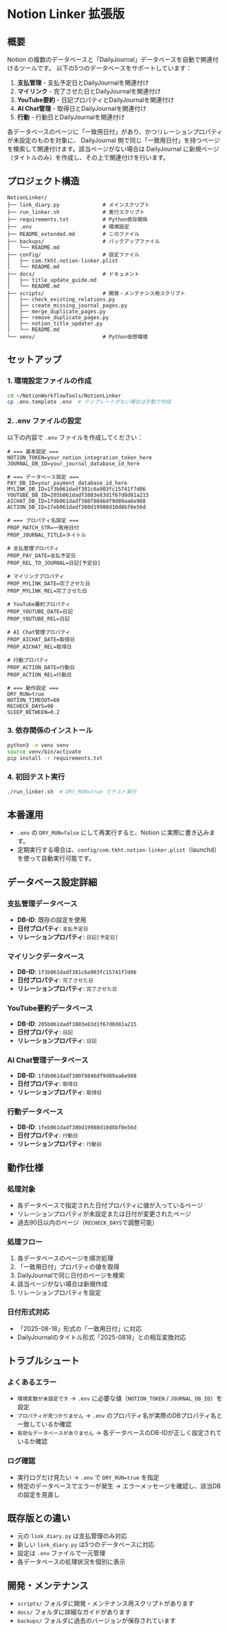 # Notion Linker 拡張版

## 概要
Notion の複数のデータベースと「DailyJournal」データベースを自動で関連付けるツールです。
以下の5つのデータベースをサポートしています：

1. **支払管理** - 支払予定日とDailyJournalを関連付け
2. **マイリンク** - 完了させた日とDailyJournalを関連付け
3. **YouTube要約** - 日記プロパティとDailyJournalを関連付け
4. **AI Chat管理** - 取得日とDailyJournalを関連付け
5. **行動** - 行動日とDailyJournalを関連付け

各データベースのページに「一致用日付」があり、かつリレーションプロパティが未設定のものを対象に、
DailyJournal 側で同じ「一致用日付」を持つページを検索して関連付けます。該当ページがない場合は
DailyJournal に新規ページ（タイトルのみ）を作成し、その上で関連付けを行います。

## プロジェクト構造
```
NotionLinker/
├── link_diary.py              # メインスクリプト
├── run_linker.sh              # 実行スクリプト
├── requirements.txt           # Python依存関係
├── .env                       # 環境設定
├── README_extended.md         # このファイル
├── backups/                   # バックアップファイル
│   └── README.md
├── config/                    # 設定ファイル
│   ├── com.tkht.notion-linker.plist
│   └── README.md
├── docs/                      # ドキュメント
│   ├── title_update_guide.md
│   └── README.md
├── scripts/                   # 開発・メンテナンス用スクリプト
│   ├── check_existing_relations.py
│   ├── create_missing_journal_pages.py
│   ├── merge_duplicate_pages.py
│   ├── remove_duplicate_pages.py
│   ├── notion_title_updater.py
│   └── README.md
└── venv/                      # Python仮想環境
```

## セットアップ

### 1. 環境設定ファイルの作成
```bash
cd ~/NotionWorkflowTools/NotionLinker
cp .env.template .env  # テンプレートがない場合は手動で作成
```

### 2. .env ファイルの設定
以下の内容で `.env` ファイルを作成してください：

```env
# === 基本設定 ===
NOTION_TOKEN=your_notion_integration_token_here
JOURNAL_DB_ID=your_journal_database_id_here

# === データベース設定 ===
PAY_DB_ID=your_payment_database_id_here
MYLINK_DB_ID=1f3b061dadf381c6a903fc15741f7d06
YOUTUBE_DB_ID=205b061dadf3803e83d1f67d8d81a215
AICHAT_DB_ID=1fdb061dadf380f8846df9d89aa6e988
ACTION_DB_ID=1feb061dadf380d19988d10d8bf0e56d

# === プロパティ名設定 ===
PROP_MATCH_STR=一致用日付
PROP_JOURNAL_TITLE=タイトル

# 支払管理プロパティ
PROP_PAY_DATE=支払予定日
PROP_REL_TO_JOURNAL=日記[予定日]

# マイリンクプロパティ
PROP_MYLINK_DATE=完了させた日
PROP_MYLINK_REL=完了させた日

# YouTube要約プロパティ
PROP_YOUTUBE_DATE=日記
PROP_YOUTUBE_REL=日記

# AI Chat管理プロパティ
PROP_AICHAT_DATE=取得日
PROP_AICHAT_REL=取得日

# 行動プロパティ
PROP_ACTION_DATE=行動日
PROP_ACTION_REL=行動日

# === 動作設定 ===
DRY_RUN=true
NOTION_TIMEOUT=60
RECHECK_DAYS=90
SLEEP_BETWEEN=0.2
```

### 3. 依存関係のインストール
```bash
python3 -m venv venv
source venv/bin/activate
pip install -r requirements.txt
```

### 4. 初回テスト実行
```bash
./run_linker.sh  # DRY_RUN=true でテスト実行
```

## 本番運用
- `.env` の `DRY_RUN=false` にして再実行すると、Notion に実際に書き込みます。
- 定期実行する場合は、`config/com.tkht.notion-linker.plist`（launchd）を使って自動実行可能です。

## データベース設定詳細

### 支払管理データベース
- **DB-ID**: 既存の設定を使用
- **日付プロパティ**: `支払予定日`
- **リレーションプロパティ**: `日記[予定日]`

### マイリンクデータベース
- **DB-ID**: `1f3b061dadf381c6a903fc15741f7d06`
- **日付プロパティ**: `完了させた日`
- **リレーションプロパティ**: `完了させた日`

### YouTube要約データベース
- **DB-ID**: `205b061dadf3803e83d1f67d8d81a215`
- **日付プロパティ**: `日記`
- **リレーションプロパティ**: `日記`

### AI Chat管理データベース
- **DB-ID**: `1fdb061dadf380f8846df9d89aa6e988`
- **日付プロパティ**: `取得日`
- **リレーションプロパティ**: `取得日`

### 行動データベース
- **DB-ID**: `1feb061dadf380d19988d10d8bf0e56d`
- **日付プロパティ**: `行動日`
- **リレーションプロパティ**: `行動日`

## 動作仕様

### 処理対象
- 各データベースで指定された日付プロパティに値が入っているページ
- リレーションプロパティが未設定または日付が変更されたページ
- 過去90日以内のページ（`RECHECK_DAYS`で調整可能）

### 処理フロー
1. 各データベースのページを順次処理
2. 「一致用日付」プロパティの値を取得
3. DailyJournalで同じ日付のページを検索
4. 該当ページがない場合は新規作成
5. リレーションプロパティを設定

### 日付形式対応
- 「2025-08-18」形式の「一致用日付」に対応
- DailyJournalのタイトル形式「2025-0818」との相互変換対応

## トラブルシュート

### よくあるエラー
- `環境変数が未設定です` → `.env` に必要な値（`NOTION_TOKEN` / `JOURNAL_DB_ID`）を設定
- `プロパティが見つかりません` → `.env` のプロパティ名が実際のDBプロパティ名と一致しているか確認
- `有効なデータベースがありません` → 各データベースのDB-IDが正しく設定されているか確認

### ログ確認
- 実行ログだけ見たい → `.env` で `DRY_RUN=true` を指定
- 特定のデータベースでエラーが発生 → エラーメッセージを確認し、該当DBの設定を見直し

## 既存版との違い
- 元の `link_diary.py` は支払管理のみ対応
- 新しい `link_diary.py` は5つのデータベースに対応
- 設定は `.env` ファイルで一元管理
- 各データベースの処理状況を個別に表示

## 開発・メンテナンス
- `scripts/` フォルダに開発・メンテナンス用スクリプトがあります
- `docs/` フォルダに詳細なガイドがあります
- `backups/` フォルダに過去のバージョンが保存されています
